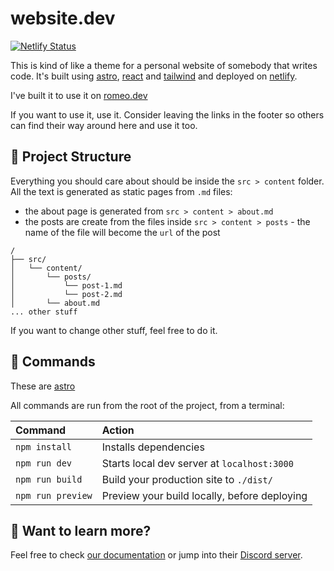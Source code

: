 # website.dev

[![Netlify Status](https://api.netlify.com/api/v1/badges/93ddd4f7-c37d-4603-9c4e-a2213bb6f95e/deploy-status)](https://app.netlify.com/sites/romeo-dev/deploys)

This is kind of like a theme for a personal website of somebody that writes code. It's built using [astro](https://astro.build/), [react](https://reactjs.org/) and [tailwind](https://tailwindui.com/) and deployed on [netlify](https://netlify.com/).

I've built it to use it on [romeo.dev](https://romeo.dev/)

If you want to use it, use it. Consider leaving the links in the footer so others can find their way around here and use it too.

## 🚀 Project Structure

Everything you should care about should be inside the `src > content` folder. All the text is generated as static pages from `.md` files:

- the about page is generated from `src > content > about.md`
- the posts are create from the files inside `src > content > posts` - the name of the file will become the `url` of the post

```
/
├── src/
│   └── content/
│       └── posts/
│           └── post-1.md
│           └── post-2.md
│       └── about.md
... other stuff
```

If you want to change other stuff, feel free to do it.

## 🧞 Commands

These are [astro](https://astro.build/)

All commands are run from the root of the project, from a terminal:

| Command           | Action                                       |
| :---------------- | :------------------------------------------- |
| `npm install`     | Installs dependencies                        |
| `npm run dev`     | Starts local dev server at `localhost:3000`  |
| `npm run build`   | Build your production site to `./dist/`      |
| `npm run preview` | Preview your build locally, before deploying |

## 👀 Want to learn more?

Feel free to check [our documentation](https://docs.astro.build) or jump into their [Discord server](https://astro.build/chat).
